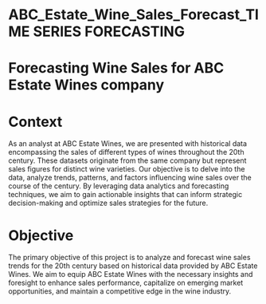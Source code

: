 # ABC_Estate_Wine_Sales_Forecast_TIME SERIES FORECASTING
# Forecasting Wine Sales for ABC Estate Wines company
# Context
As an analyst at ABC Estate Wines, we are presented with historical data encompassing the sales of different types of wines throughout the 20th century. These datasets originate from the same company but represent sales figures for distinct wine varieties. Our objective is to delve into the data, analyze trends, patterns, and factors influencing wine sales over the course of the century. By leveraging data analytics and forecasting techniques, we aim to gain actionable insights that can inform strategic decision-making and optimize sales strategies for the future.

# Objective
The primary objective of this project is to analyze and forecast wine sales trends for the 20th century based on historical data provided by ABC Estate Wines. We aim to equip ABC Estate Wines with the necessary insights and foresight to enhance sales performance, capitalize on emerging market opportunities, and maintain a competitive edge in the wine industry.
